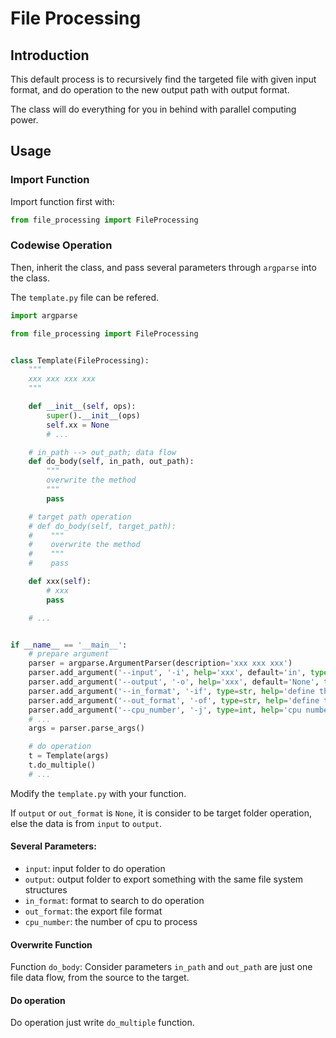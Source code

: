 # File Processing
## Introduction
This default process is to recursively find the targeted file with given input format, and do operation to the new output path with output format.

The class will do everything for you in behind with parallel computing power.
## Usage
### Import Function
Import function first with:
```python
from file_processing import FileProcessing
```
### Codewise Operation
Then, inherit the class, and pass several parameters through `argparse` into the class.

The `template.py` file can be refered.
```python
import argparse

from file_processing import FileProcessing


class Template(FileProcessing):
    """
    xxx xxx xxx xxx
    """

    def __init__(self, ops):
        super().__init__(ops)
        self.xx = None
        # ...

    # in_path --> out_path; data flow
    def do_body(self, in_path, out_path):
        """
        overwrite the method
        """
        pass

    # target path operation
    # def do_body(self, target_path):
    #    """
    #    overwrite the method
    #    """
    #    pass

    def xxx(self):
        # xxx
        pass

    # ...


if __name__ == '__main__':
    # prepare argument
    parser = argparse.ArgumentParser(description='xxx xxx xxx')
    parser.add_argument('--input', '-i', help='xxx', default='in', type=str)
    parser.add_argument('--output', '-o', help='xxx', default='None', type=str)
    parser.add_argument('--in_format', '-if', type=str, help='define the input format', default='xxx')
    parser.add_argument('--out_format', '-of', type=str, help='define the output format', default='None')
    parser.add_argument('--cpu_number', '-j', type=int, help='cpu number of processing', default=0)
    # ...
    args = parser.parse_args()

    # do operation
    t = Template(args)
    t.do_multiple()
    # ...
```
Modify the `template.py` with your function.

If `output` or `out_format` is `None`, it is consider to be target folder operation, else the data is from `input` to `output`.
#### Several Parameters:
* `input`: input folder to do operation
* `output`: output folder to export something with the same file system structures
* `in_format`: format to search to do operation
* `out_format`: the export file format
* `cpu_number`: the number of cpu to process
#### Overwrite Function
Function `do_body`:
Consider parameters `in_path` and `out_path` are just one file data flow, from the source to the target.
#### Do operation
Do operation just write `do_multiple` function.

